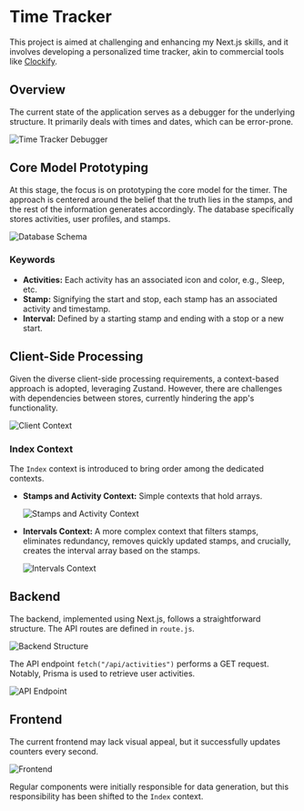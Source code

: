 # Time Tracker

This project is aimed at challenging and enhancing my Next.js skills, and it involves developing a personalized time tracker, akin to commercial tools like [Clockify](https://clockify.me/).

## Overview

The current state of the application serves as a debugger for the underlying structure. It primarily deals with times and dates, which can be error-prone.

![Time Tracker Debugger](https://prod-files-secure.s3.us-west-2.amazonaws.com/47ed398c-279d-4699-9676-bb092ad8328b/3b185454-7db2-4408-ac61-f31e9846022e/Untitled.png)

## Core Model Prototyping

At this stage, the focus is on prototyping the core model for the timer. The approach is centered around the belief that the truth lies in the stamps, and the rest of the information generates accordingly. The database specifically stores activities, user profiles, and stamps.

![Database Schema](https://prod-files-secure.s3.us-west-2.amazonaws.com/47ed398c-279d-4699-9676-bb092ad8328b/8236c96d-728a-4224-a5d3-4cfd8a7696a2/Untitled.png)

### Keywords

- **Activities:** Each activity has an associated icon and color, e.g., Sleep, etc.
- **Stamp:** Signifying the start and stop, each stamp has an associated activity and timestamp.
- **Interval:** Defined by a starting stamp and ending with a stop or a new start.

## Client-Side Processing

Given the diverse client-side processing requirements, a context-based approach is adopted, leveraging Zustand. However, there are challenges with dependencies between stores, currently hindering the app's functionality.

![Client Context](https://prod-files-secure.s3.us-west-2.amazonaws.com/47ed398c-279d-4699-9676-bb092ad8328b/0b76ae92-e8e1-4dbf-8bff-a9497f945637/Untitled.png)

### Index Context

The `Index` context is introduced to bring order among the dedicated contexts.

- **Stamps and Activity Context:** Simple contexts that hold arrays.

  ![Stamps and Activity Context](https://prod-files-secure.s3.us-west-2.amazonaws.com/47ed398c-279d-4699-9676-bb092ad8328b/122387bf-72be-4c2d-9b28-3b2653e1e83e/Untitled.png)

- **Intervals Context:** A more complex context that filters stamps, eliminates redundancy, removes quickly updated stamps, and crucially, creates the interval array based on the stamps.

  ![Intervals Context](https://prod-files-secure.s3.us-west-2.amazonaws.com/47ed398c-279d-4699-9676-bb092ad8328b/e197f37f-b40e-452f-a2b0-dccc0a221487/Untitled.png)

## Backend

The backend, implemented using Next.js, follows a straightforward structure. The API routes are defined in `route.js`.

![Backend Structure](https://prod-files-secure.s3.us-west-2.amazonaws.com/47ed398c-279d-4699-9676-bb092ad8328b/cd10ba9b-1643-40dd-bf6d-f57ddca52300/Untitled.png)

The API endpoint `fetch("/api/activities")` performs a GET request. Notably, Prisma is used to retrieve user activities.

![API Endpoint](https://prod-files-secure.s3.us-west-2.amazonaws.com/47ed398c-279d-4699-9676-bb092ad8328b/7e83ffca-e1bf-48d3-8d8f-c8d78aa7e18a/Untitled.png)

## Frontend

The current frontend may lack visual appeal, but it successfully updates counters every second.

![Frontend](https://prod-files-secure.s3.us-west-2.amazonaws.com/47ed398c-279d-4699-9676-bb092ad8328b/c92a66a1-5c76-4b72-9043-608605708124/Untitled.png)

Regular components were initially responsible for data generation, but this responsibility has been shifted to the `Index` context.
